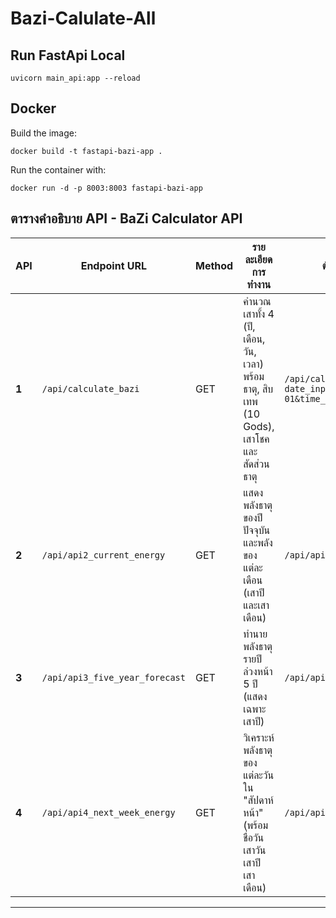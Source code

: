 # Bazi-Calulate-All

## Run FastApi Local
```
uvicorn main_api:app --reload
```

## Docker

Build the image:
```
docker build -t fastapi-bazi-app .
```
Run the container with:
```
docker run -d -p 8003:8003 fastapi-bazi-app
```

## ตารางคำอธิบาย API - BaZi Calculator API

| API | Endpoint URL                    | Method | รายละเอียดการทำงาน                                                                 | ตัวอย่างการเรียกใช้                                                                 |
|--------|----------------------------------|--------|----------------------------------------------------------------------------------------|----------------------------------------------------------------------------------------|
| **1** | `/api/calculate_bazi`            | GET    | คำนวณเสาทั้ง 4 (ปี, เดือน, วัน, เวลา) พร้อมธาตุ, สิบเทพ (10 Gods), เสาโชค และสัดส่วนธาตุ | `/api/calculate_bazi?date_input=1990-01-01&time_input=13:00&sex=male`                |
| **2** | `/api/api2_current_energy`       | GET    | แสดงพลังธาตุของปีปัจจุบันและพลังของแต่ละเดือน (เสาปีและเสาเดือน)                     | `/api/api2_current_energy`                                                            |
| **3** | `/api/api3_five_year_forecast`   | GET    | ทำนายพลังธาตุรายปีล่วงหน้า 5 ปี (แสดงเฉพาะเสาปี)                                     | `/api/api3_five_year_forecast`                                                        |
| **4** | `/api/api4_next_week_energy`     | GET    | วิเคราะห์พลังธาตุของแต่ละวันใน "สัปดาห์หน้า" (พร้อมชื่อวัน เสาวัน เสาปี เสาเดือน)     | `/api/api4_next_week_energy`                                                          |

---

